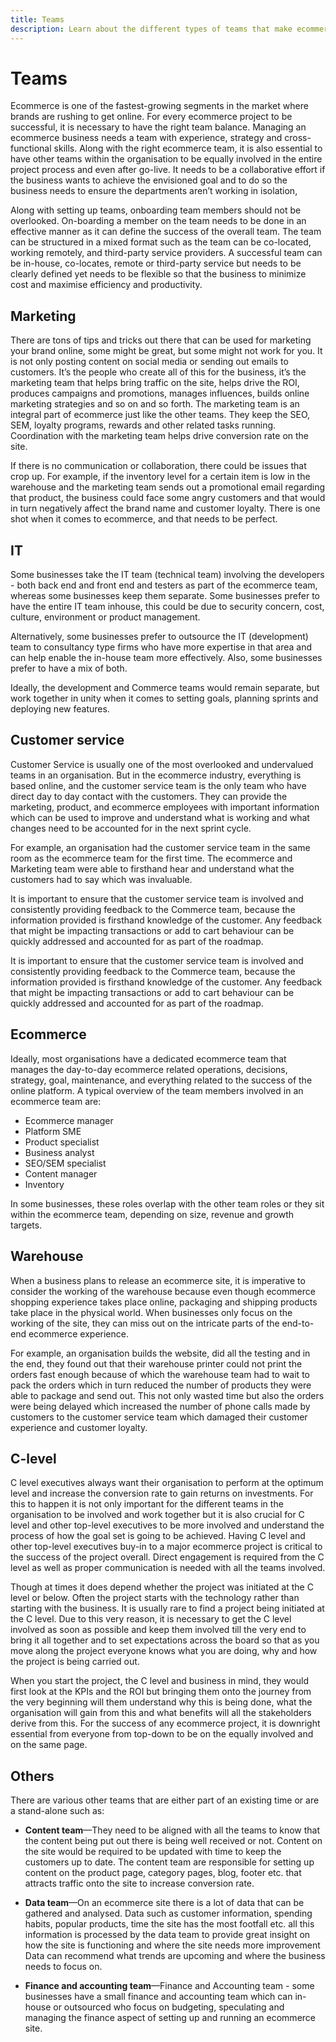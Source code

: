 ```yaml
---
title: Teams
description: Learn about the different types of teams that make ecommerce projects successful.
---
```


# Teams

Ecommerce is one of the fastest-growing segments in the market where brands are rushing to get online. For every ecommerce project to be successful, it is necessary to have the right team balance. Managing an ecommerce business needs a team with experience, strategy and cross-functional skills. Along with the right ecommerce team, it is also essential to have other teams within the organisation to be equally involved in the entire project process and even after go-live. It needs to be a collaborative effort if the business wants to achieve the envisioned goal and to do so the business needs to ensure the departments aren’t working in isolation,

Along with setting up teams, onboarding team members should not be overlooked. On-boarding a member on the team needs to be done in an effective manner as it can define the success of the overall team. The team can be structured in a mixed format such as the team can be co-located, working remotely, and third-party service providers. A successful team can be in-house, co-locates, remote or third-party service but needs to be clearly defined yet needs to be flexible so that the business to minimize cost and maximise efficiency and productivity.

## Marketing

There are tons of tips and tricks out there that can be used for marketing your brand online, some might be great, but some might not work for you. It is not only posting content on social media or sending out emails to customers. It’s the people who create all of this for the business, it’s the marketing team that helps bring traffic on the site, helps drive the ROI, produces campaigns and promotions, manages influences, builds online marketing strategies and so on and so forth. The marketing team is an integral part of ecommerce just like the other teams. They keep the SEO, SEM, loyalty programs, rewards and other related tasks running. Coordination with the marketing team helps drive conversion rate on the site.

If there is no communication or collaboration, there could be issues that crop up. For example, if the inventory level for a certain item is low in the warehouse and the marketing team sends out a promotional email regarding that product, the business could face some angry customers and that would in turn negatively affect the brand name and customer loyalty. There is one shot when it comes to ecommerce, and that needs to be perfect.

## IT

Some businesses take the IT team (technical team) involving the developers - both back end and front end and testers as part of the ecommerce team, whereas some businesses keep them separate. Some businesses prefer to have the entire IT team inhouse, this could be due to security concern, cost, culture, environment or product management.

Alternatively, some businesses prefer to outsource the IT (development) team to consultancy type firms who have more expertise in that area and can help enable the in-house team more effectively. Also, some businesses prefer to have a mix of both.

Ideally, the development and Commerce teams would remain separate, but work together in unity when it comes to setting goals, planning sprints and deploying new features.

## Customer service

Customer Service is usually one of the most overlooked and undervalued teams in an organisation. But in the ecommerce industry, everything is based online, and the customer service team is the only team who have direct day to day contact with the customers. They can provide the marketing, product, and ecommerce employees with important information which can be used to improve and understand what is working and what changes need to be accounted for in the next sprint cycle.

For example, an organisation had the customer service team in the same room as the ecommerce team for the first time. The ecommerce and Marketing team were able to firsthand hear and understand what the customers had to say which was invaluable.

It is important to ensure that the customer service team is involved and consistently providing feedback to the Commerce team, because the information provided is firsthand knowledge of the customer. Any feedback that might be impacting transactions or add to cart behaviour can be quickly addressed and accounted for as part of the roadmap.

It is important to ensure that the customer service team is involved and consistently providing feedback to the Commerce team, because the information provided is firsthand knowledge of the customer. Any feedback that might be impacting transactions or add to cart behaviour can be quickly addressed and accounted for as part of the roadmap.

## Ecommerce

Ideally, most organisations have a dedicated ecommerce team that manages the day-to-day ecommerce related operations, decisions, strategy, goal, maintenance, and everything related to the success of the online platform. A typical overview of the team members involved in an ecommerce team are:

- Ecommerce manager
- Platform SME
- Product specialist
- Business analyst
- SEO/SEM specialist
- Content manager
- Inventory

In some businesses, these roles overlap with the other team roles or they sit within the ecommerce team, depending on size, revenue and growth targets.

## Warehouse

When a business plans to release an ecommerce site, it is imperative to consider the working of the warehouse because even though ecommerce shopping experience takes place online, packaging and shipping products take place in the physical world. When businesses only focus on the working of the site, they can miss out on the intricate parts of the end-to-end ecommerce experience.

For example, an organisation builds the website, did all the testing and in the end, they found out that their warehouse printer could not print the orders fast enough because of which the warehouse team had to wait to pack the orders which in turn reduced the number of products they were able to package and send out. This not only wasted time but also the orders were being delayed which increased the number of phone calls made by customers to the customer service team which damaged their customer experience and customer loyalty.

## C-level

C level executives always want their organisation to perform at the optimum level and increase the conversion rate to gain returns on investments. For this to happen it is not only important for the different teams in the organisation to be involved and work together but it is also crucial for C level and other top-level executives to be more involved and understand the process of how the goal set is going to be achieved. Having C level and other top-level executives buy-in to a major  ecommerce project is critical to the success of the project overall. Direct engagement is required from the C level as well as proper communication is needed with all the teams involved.

Though at times it does depend whether the project was initiated at the C level or below. Often the project starts with the technology rather than starting with the business. It is usually rare to find a project being initiated at the C level. Due to this very reason, it is necessary to get the C level involved as soon as possible and keep them involved till the very end to bring it all together and to set expectations across the board so that as you move along the project everyone knows what you are doing, why and how the project is being carried out.

When you start the project, the C level and business in mind, they would first look at the KPIs and the ROI but bringing them onto the journey from the very beginning will them understand why this is being done, what the organisation will gain from this and what benefits will all the stakeholders derive from this. For the success of any ecommerce project, it is downright essential from everyone from top-down to be on the equally involved and on the same page.

## Others

There are various other teams that are either part of an existing time or are a stand-alone such as:

- **Content team**—They need to be aligned with all the teams to know that the content being put out there is being well received or not. Content on the site would be required to be updated with time to keep the customers up to date. The content team are responsible for setting up content on the product page, category pages, blog, footer etc. that attracts traffic onto the site to increase conversion rate.

- **Data team**—On an ecommerce site there is a lot of data that can be gathered and analysed. Data such as customer information, spending habits, popular products, time the site has the most footfall etc. all this information is processed by the data team to provide great insight on how the site is functioning and where the site needs more improvement Data can recommend what trends are upcoming and where the business needs to focus on.

- **Finance and accounting team**—Finance and Accounting team - some businesses have a small finance and accounting team which can in-house or outsourced who focus on budgeting, speculating and managing the finance aspect of setting up and running an ecommerce site.
